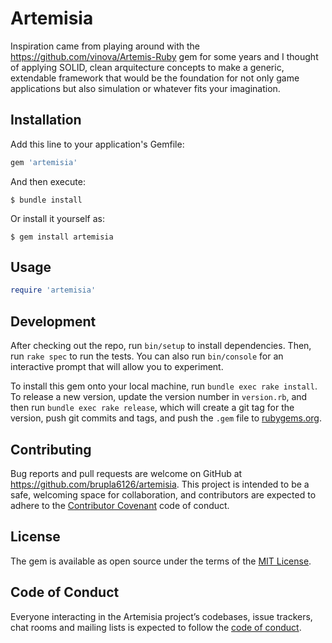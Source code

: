 # Artemisia

Inspiration came from playing around with the https://github.com/vinova/Artemis-Ruby gem for some years and I thought of applying SOLID, clean arquitecture concepts to make a generic, extendable framework that would be the foundation for not only game applications but also simulation or whatever fits your imagination.

## Installation

Add this line to your application's Gemfile:

```ruby
gem 'artemisia'
```

And then execute:

    $ bundle install

Or install it yourself as:

    $ gem install artemisia

## Usage

```ruby
require 'artemisia'
```

## Development

After checking out the repo, run `bin/setup` to install dependencies. Then, run `rake spec` to run the tests. You can also run `bin/console` for an interactive prompt that will allow you to experiment.

To install this gem onto your local machine, run `bundle exec rake install`. To release a new version, update the version number in `version.rb`, and then run `bundle exec rake release`, which will create a git tag for the version, push git commits and tags, and push the `.gem` file to [rubygems.org](https://rubygems.org).

## Contributing

Bug reports and pull requests are welcome on GitHub at https://github.com/brupla6126/artemisia. This project is intended to be a safe, welcoming space for collaboration, and contributors are expected to adhere to the [Contributor Covenant](http://contributor-covenant.org) code of conduct.

## License

The gem is available as open source under the terms of the [MIT License](https://opensource.org/licenses/MIT).

## Code of Conduct

Everyone interacting in the Artemisia project’s codebases, issue trackers, chat rooms and mailing lists is expected to follow the [code of conduct](https://github.com/brupla6126/artemisia/blob/master/CODE_OF_CONDUCT.md).
